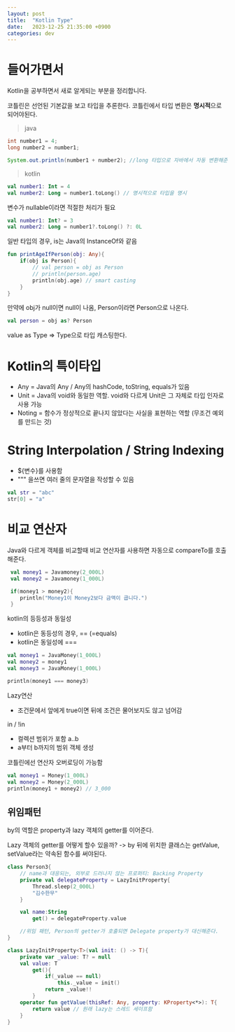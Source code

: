 ```yaml
---
layout: post
title:  "Kotlin Type"
date:   2023-12-25 21:35:00 +0900
categories: dev
---
```


# 들어가면서
Kotlin을 공부하면서 새로 알게되는 부분을 정리합니다.

코틀린은 선언된 기본값을 보고 타입을 추론한다.
코틀린에서 타입 변환은 **명시적**으로 되어야된다.

> java
~~~ java
int number1 = 4;
long number2 = number1;

System.out.println(number1 + number2); //long 타입으로 자바에서 자동 변환해준다.
~~~

> kotlin
~~~ kotlin
val number1: Int = 4
val number2: Long = number1.toLong() // 명시적으로 타입을 명시
~~~

변수가 nullable이라면 적절한 처리가 필요

~~~ kotlin
val number1: Int? = 3
val number2: Long = number1?.toLong() ?: 0L
~~~

일반 타입의 경우, is는 Java의 InstanceOf와 같음
~~~ kotlin
fun printAgeIfPerson(obj: Any){
    if(obj is Person){
        // val person = obj as Person
        // println(person.age)
        println(obj.age) // smart casting
    }
}
~~~

만약에 obj가 null이면 null이 나옴, Person이라면 Person으로 나온다.

~~~ kotlin
val person = obj as? Person
~~~

value as Type => Type으로 타입 캐스팅한다.

# Kotlin의 특이타입
- Any = Java의 Any / Any의 hashCode, toString, equals가 있음
- Unit = Java의 void와 동일한 역할. void와 다르게 Unit은 그 자체로 타입 인자로 사용 가능
- Noting = 함수가 정상적으로 끝나지 않았다는 사실을 표현하는 역할 (무조건 예외를 만드는 것)

# String Interpolation / String Indexing
- ${변수}를 사용함
- """ 을쓰면 여러 줄의 문자열을 작성할 수 있음

~~~ kotlin
val str = "abc"
str[0] = "a"
~~~

# 비교 연산자
Java와 다르게 객체를 비교할때 비교 연산자를 사용하면 자동으로 compareTo를 호출해준다.

~~~ kotlin
 val money1 = Javamoney(2_000L)
 val money2 = Javamoney(1_000L)

 if(money1 > money2){
    println("Money1이 Money2보다 금액이 큽니다.")
 }
~~~

kotlin의 등등성과 동일성
- kotlin은 동등성의 경우, == (=equals)
- kotlin은 동일성에 ===

~~~ kotlin
val money1 = JavaMoney(1_000L)
val money2 = money1
val money3 = JavaMoney(1_000L)

println(money1 === money3)
~~~

Lazy연산
- 조건문에서 앞에게 true이면 뒤에 조건은 물어보지도 않고 넘어감

in / !in
 - 컬렉션 범위가 포함
a..b
 - a부터 b까지의 범위 객체 생성

코틀린에선 연산자 오버로딩이 가능함

~~~ kotlin
val money1 = Money(1_000L)
val money2 = Money(2_000L)
println(money1 + money2) // 3_000
~~~


## 위임패턴
by의 역할은 property과 lazy 객체의 getter를 이어준다.

Lazy 객체의 getter를 어떻게 할수 있을까?
-> by 뒤에 위치한 클래스는 getValue, setValue라는 약속된 함수를 써야된다.

~~~ kotlin
class Person3{
    // name과 대응되는, 외부로 드러나지 않는 프로퍼티: Backing Property
    private val delegateProperty = LazyInitProperty{
        Thread.sleep(2_000L)
        "김수한무"
    }

    val name:String
        get() = delegateProperty.value

    //위임 패턴, Person의 getter가 호출되면 Delegate property가 대신해준다.
}

class LazyInitProperty<T>(val init: () -> T){
    private var _value: T? = null
    val value: T
        get(){
            if(_value == null)
                this._value = init()
            return _value!!
        }
    operator fun getValue(thisRef: Any, property: KProperty<*>): T{
        return value // 원래 lazy는 스레드 세이프함
    }
}
~~~

